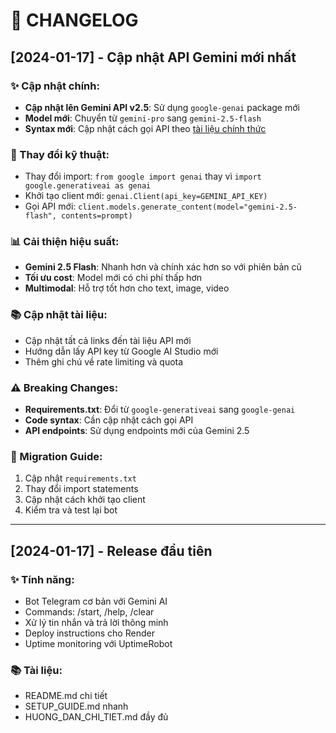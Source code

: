 # 📝 CHANGELOG

## [2024-01-17] - Cập nhật API Gemini mới nhất

### ✨ Cập nhật chính:
- **Cập nhật lên Gemini API v2.5**: Sử dụng `google-genai` package mới
- **Model mới**: Chuyển từ `gemini-pro` sang `gemini-2.5-flash`
- **Syntax mới**: Cập nhật cách gọi API theo [tài liệu chính thức](https://ai.google.dev/gemini-api/docs)

### 🔧 Thay đổi kỹ thuật:
- Thay đổi import: `from google import genai` thay vì `import google.generativeai as genai`
- Khởi tạo client mới: `genai.Client(api_key=GEMINI_API_KEY)`
- Gọi API mới: `client.models.generate_content(model="gemini-2.5-flash", contents=prompt)`

### 📊 Cải thiện hiệu suất:
- **Gemini 2.5 Flash**: Nhanh hơn và chính xác hơn so với phiên bản cũ
- **Tối ưu cost**: Model mới có chi phí thấp hơn
- **Multimodal**: Hỗ trợ tốt hơn cho text, image, video

### 📚 Cập nhật tài liệu:
- Cập nhật tất cả links đến tài liệu API mới
- Hướng dẫn lấy API key từ Google AI Studio mới
- Thêm ghi chú về rate limiting và quota

### ⚠️ Breaking Changes:
- **Requirements.txt**: Đổi từ `google-generativeai` sang `google-genai`
- **Code syntax**: Cần cập nhật cách gọi API
- **API endpoints**: Sử dụng endpoints mới của Gemini 2.5

### 🔄 Migration Guide:
1. Cập nhật `requirements.txt`
2. Thay đổi import statements
3. Cập nhật cách khởi tạo client
4. Kiểm tra và test lại bot

---

## [2024-01-17] - Release đầu tiên

### ✨ Tính năng:
- Bot Telegram cơ bản với Gemini AI
- Commands: /start, /help, /clear
- Xử lý tin nhắn và trả lời thông minh
- Deploy instructions cho Render
- Uptime monitoring với UptimeRobot

### 📚 Tài liệu:
- README.md chi tiết
- SETUP_GUIDE.md nhanh
- HUONG_DAN_CHI_TIET.md đầy đủ 